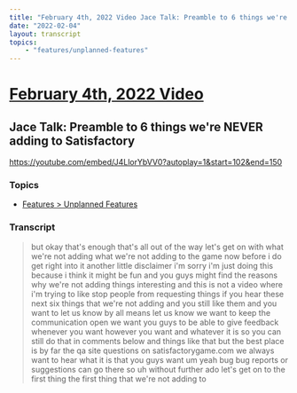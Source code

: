 ```yaml
---
title: "February 4th, 2022 Video Jace Talk: Preamble to 6 things we're NEVER adding to Satisfactory"
date: "2022-02-04"
layout: transcript
topics:
    - "features/unplanned-features"
---
```

# [February 4th, 2022 Video](../2022-02-04.md)
## Jace Talk: Preamble to 6 things we're NEVER adding to Satisfactory
https://youtube.com/embed/J4LlorYbVV0?autoplay=1&start=102&end=150

### Topics
* [Features > Unplanned Features](../topics/features/unplanned-features.md)

### Transcript

> but okay that's enough that's all out of the way let's get on with what we're not adding what we're not adding to the game now before i do get right into it another little disclaimer i'm sorry i'm just doing this because i think it might be fun and you guys might find the reasons why we're not adding things interesting and this is not a video where i'm trying to like stop people from requesting things if you hear these next six things that we're not adding and you still like them and you want to let us know by all means let us know we want to keep the communication open we want you guys to be able to give feedback whenever you want however you want and whatever it is so you can still do that in comments below and things like that but the best place is by far the qa site questions on satisfactorygame.com we always want to hear what it is that you guys want um yeah bug bug reports or suggestions can go there so uh without further ado let's get on to the first thing the first thing that we're not adding to
